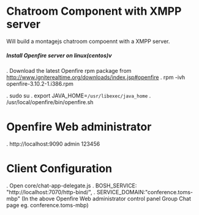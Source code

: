 
Chatroom Component with XMPP server
============

Will build a montagejs chatroom compoennt with a XMPP server.

##### Install Openfire server on linux(centos)v
. Download the latest Openfire rpm package from http://www.igniterealtime.org/downloads/index.jsp#openfire
. rpm -ivh openfire-3.10.2-1.i386.rpm


. sudo su
. export JAVA_HOME=`/usr/libexec/java_home`
. /usr/local/openfire/bin/openfire.sh

Openfire Web administrator
=========================
. http://localhost:9090  admin 123456

Client Configuration
===================
. Open core/chat-app-delegate.js
. BOSH_SERVICE: "http://localhost:7070/http-bind/",
. SERVICE_DOMAIN:"conference.toms-mbp" (In the above Openfire Web administrator control panel Group Chat page eg. conference.toms-mbp)




